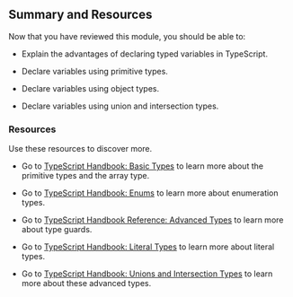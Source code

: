 ## Summary and Resources

Now that you have reviewed this module, you should be able to:

- Explain the advantages of declaring typed variables in TypeScript.

- Declare variables using primitive types.

- Declare variables using object types.

- Declare variables using union and intersection types.

### Resources

Use these resources to discover more.

- Go to [TypeScript Handbook: Basic Types](https://www.typescriptlang.org/docs/handbook/basic-types.html) to learn more about the primitive types and the array type.

- Go to [TypeScript Handbook: Enums](https://www.typescriptlang.org/docs/handbook/enums.html) to learn more about enumeration types.

- Go to [TypeScript Handbook Reference: Advanced Types](https://www.typescriptlang.org/docs/handbook/advanced-types.html) to learn more about type guards.

- Go to [TypeScript Handbook: Literal Types](https://www.typescriptlang.org/docs/handbook/literal-types.html) to learn more about literal types.

- Go to [TypeScript Handbook: Unions and Intersection Types](https://www.typescriptlang.org/docs/handbook/unions-and-intersections.html) to learn more about these advanced types.

